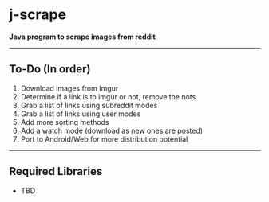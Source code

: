 # j-scrape
**Java program to scrape images from reddit**

---

## To-Do (In order)
1. Download images from Imgur
2. Determine if a link is to imgur or not, remove the nots
3. Grab a list of links using subreddit modes
4. Grab a list of links using user modes
5. Add more sorting methods
6. Add a watch mode (download as new ones are posted)
7. Port to Android/Web for more distribution potential

---

## Required Libraries

* TBD
